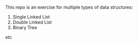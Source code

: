 This repo is an exercise for multiple types of data structures:
1. Single Linked List
2. Double Linked List
3. Binary Tree

etc